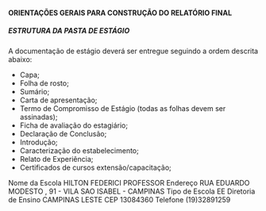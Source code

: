 #### ORIENTAÇÕES GERAIS PARA CONSTRUÇÃO DO RELATÓRIO FINAL

##### ESTRUTURA DA PASTA DE ESTÁGIO

A documentação de estágio deverá ser entregue seguindo a ordem descrita abaixo:

 - Capa;
 - Folha de rosto;
 - Sumário;
 - Carta de apresentação;
 - Termo de Compromisso de Estágio (todas as folhas devem ser assinadas);
 - Ficha de avaliação do estagiário;
 - Declaração de Conclusão;
 - Introdução;
 - Caracterização do estabelecimento;
 - Relato de Experiência;
 - Certificados de cursos extensão/capacitação;

Nome da Escola
HILTON FEDERICI PROFESSOR
Endereço
RUA EDUARDO MODESTO , 91 - VILA SAO ISABEL - CAMPINAS
Tipo de Escola
EE
Diretoria de Ensino
CAMPINAS LESTE
CEP
13084360
Telefone
(19)32891259